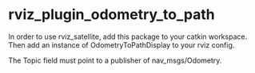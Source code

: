# rviz_plugin_odometry_to_path
In order to use rviz_satellite, add this package to your catkin workspace. Then add an instance of OdometryToPathDisplay to your rviz config.

The Topic field must point to a publisher of nav_msgs/Odometry. 

